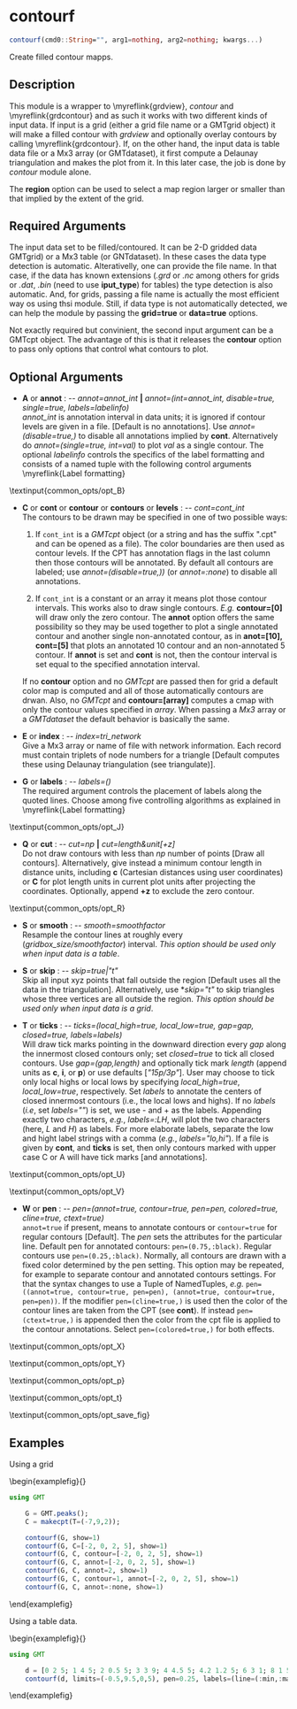 # contourf

```julia
contourf(cmd0::String="", arg1=nothing, arg2=nothing; kwargs...)
```

Create filled contour mapps.

Description
-----------

This module is a wrapper to \myreflink{grdview}, *contour* and \myreflink{grdcontour} and as such it works with two different kinds of input data. If input is a grid (either a grid file name or a GMTgrid object) it will make a filled contour with *grdview* and optionally  overlay contours by calling \myreflink{grdcontour}. If, on the other hand, the input data is table data file or a Mx3 array (or GMTdataset), it first compute a Delaunay triangulation and makes the plot from it. In this later case, the job is done by *contour* module alone.

The **region** option can be used to select a map region larger or smaller than that implied by the extent of the grid. 

Required Arguments
------------------

The input data set to be filled/contoured. It can be 2-D gridded data GMTgrid) or a Mx3 table (or GNTdataset). In these cases
the data type detection is automatic. Alterativelly, one can provide the file name. In that case, if the data has
known extensions (*.grd* or *.nc* among others for grids or *.dat*, *.bin* (need to use **iput_type**) for tables) the
type detection is also automatic. And, for grids, passing a file name is actually the most efficient way os using thsi module.
Still, if data type is not automatically detected, we can help the module by passing the **grid=true** or **data=true**
options.

Not exactly required but convinient, the second input argument can be a GMTcpt object. The advantage of this is that it
releases the **contour** option to pass only options that control what contours to plot.

Optional Arguments
------------------

- **A** or **annot** : -- *annot=annot\_int* **|** *annot=(int=annot\_int, disable=true, single=true, labels=labelinfo)*\
   *annot\_int* is annotation interval in data units; it is ignored if contour levels are given in a file.
   [Default is no annotations]. Use *annot=(disable=true,)* to disable all annotations implied by **cont**.
   Alternatively do *annot=(single=true, int=val)* to plot *val* as a single contour. The optional *labelinfo* controls the specifics of the label formatting and consists of a named tuple with the following control arguments \myreflink{Label formatting}

\textinput{common_opts/opt_B}

- **C** or **cont** or **contour** or **contours** or **levels** : -- *cont=cont\_int*\
   The contours to be drawn may be specified in one of two possible ways:

   1. If ``cont_int`` is a *GMTcpt* object (or a string and has the suffix ".cpt" and can be opened as a file).
      The color boundaries are then used as contour levels. If the CPT has annotation flags in the
      last column then those contours will be annotated. By default all contours are labeled;
      use *annot=(disable=true,))* (or *annot=:none*) to disable all annotations.

   2. If ``cont_int`` is a constant or an array it means plot those contour intervals. This works also to draw
      single contours. *E.g.* **contour=[0]** will draw only the zero contour. The **annot** option offers the same
	   possibility so they may be used together to plot a single annotated contour and another single non-annotated contour,
	   as in **anot=[10], cont=[5]** that plots an annotated 10 contour and an non-annotated 5 contour. If **annot** is set
	   and **cont** is not, then the contour interval is set equal to the specified annotation interval.

	If no **contour** option and no *GMTcpt* are passed then for grid a default color map is computed and all of
	those automatically contours are drwan. Also, no *GMTcpt* and **contour=[array]** computes a cmap with only the
	contour values specified in *array*. When passing a *Mx3* array or a *GMTdataset* the default behavior is
	basically the same.

- **E** or **index** : -- *index=tri_network*\
   Give a Mx3 array or name of file with network information. Each record must contain triplets of node numbers for
   a triangle [Default computes these using Delaunay triangulation (see triangulate)].

- **G** or **labels** : -- *labels=()*\
   The required argument controls the placement of labels along the quoted lines. Choose among five
   controlling algorithms as explained in \myreflink{Label formatting}

\textinput{common_opts/opt_J}

- **Q** or **cut** : -- *cut=np* **|** *cut=length&unit[+z]*\
   Do not draw contours with less than *np* number of points [Draw all contours]. Alternatively, give
   instead a minimum contour length in distance units, including **c** (Cartesian distances using user
   coordinates) or **C** for plot length units in current plot units after projecting the coordinates.
   Optionally, append **+z** to exclude the zero contour.

\textinput{common_opts/opt_R}

- **S** or **smooth** : -- *smooth=smoothfactor*\
   Resample the contour lines at roughly every (*gridbox\_size/smoothfactor*) interval.
   *This option should be used only when input data is a table*.

- **S** or **skip** : -- *skip=true|"t"*\
   Skip all input xyz points that fall outside the region [Default uses all the data in the triangulation].
   Alternatively, use **skip="t"* to skip triangles whose three vertices are all outside the region.
   *This option should be used only when input data is a grid*.

- **T** or **ticks** : -- *ticks=(local\_high=true, local\_low=true, gap=gap, closed=true, labels=labels)*\
   Will draw tick marks pointing in the downward direction every *gap* along the innermost closed contours only;
   set *closed=true* to tick all closed contours. Use *gap=(gap,length)* and optionally tick mark *length*
   (append units as **c**, **i**, or **p**) or use defaults [*"15p/3p"*]. User may choose to tick only local
   highs or local lows by specifying *local\_high=true*, *local\_low=true*, respectively. Set *labels* to
   annotate the centers of closed innermost contours (i.e., the local lows and highs). If no *labels* (*i.e*,
   set *labels=""*) is set, we use - and + as the labels. Appending exactly two characters, *e.g.*, *labels=:LH*,
   will plot the two characters (here, *L* and *H*) as labels. For more elaborate labels, separate the low and hight
   label strings with a comma (*e.g.*, *labels="lo,hi"*). If a file is given by **cont**, and **ticks** is set,
   then only contours marked with upper case C or A will have tick marks [and annotations].

\textinput{common_opts/opt_U}

\textinput{common_opts/opt_V}

- **W** or **pen** : -- *pen=(annot=true, contour=true, pen=pen, colored=true, cline=true, ctext=true)*\
   ``annot=true`` if present, means to annotate contours or ``contour=true`` for regular contours [Default].
   The *pen* sets the attributes for the particular line. Default pen for annotated contours: ``pen=(0.75,:black)``.
   Regular contours use ``pen=(0.25,:black)``. Normally, all contours are drawn with a fixed color determined by
   the pen setting. This option may be repeated, for example to separate contour and annotated contours settings.
   For that the syntax changes to use a Tuple of NamedTuples, *e.g.*  ``pen=((annot=true, contour=true, pen=pen), (annot=true, contour=true, pen=pen))``. If the modifier ``pen=(cline=true,)`` is used then the color of the contour lines are taken from the CPT (see **cont**). If instead ``pen=(ctext=true,)`` is appended then the color from the cpt file is applied to the contour annotations. Select ``pen=(colored=true,)`` for both effects.

\textinput{common_opts/opt_X}

\textinput{common_opts/opt_Y}

\textinput{common_opts/opt_p}

\textinput{common_opts/opt_t}

\textinput{common_opts/opt_save_fig}

Examples
--------

Using a grid

\begin{examplefig}{}
```julia
using GMT

	G = GMT.peaks();
	C = makecpt(T=(-7,9,2));

	contourf(G, show=1)
	contourf(G, C=[-2, 0, 2, 5], show=1)
	contourf(G, C, contour=[-2, 0, 2, 5], show=1)
	contourf(G, C, annot=[-2, 0, 2, 5], show=1)
	contourf(G, C, annot=2, show=1)
	contourf(G, C, contour=1, annot=[-2, 0, 2, 5], show=1)
	contourf(G, C, annot=:none, show=1)
```
\end{examplefig}

Using a table data.

\begin{examplefig}{}
```julia
using GMT

	d = [0 2 5; 1 4 5; 2 0.5 5; 3 3 9; 4 4.5 5; 4.2 1.2 5; 6 3 1; 8 1 5; 9 4.5 5];
	contourf(d, limits=(-0.5,9.5,0,5), pen=0.25, labels=(line=(:min,:max),), show=1)
```
\end{examplefig}